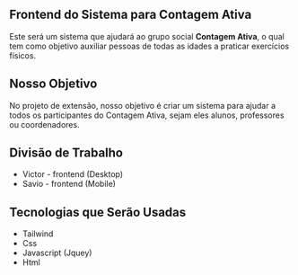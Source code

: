 ## Frontend do Sistema para Contagem Ativa

Este será um sistema que ajudará ao grupo social **Contagem Ativa**, o qual tem como objetivo auxiliar pessoas de todas as idades a praticar exercícios físicos.

## Nosso Objetivo

No projeto de extensão, nosso objetivo é criar um sistema para ajudar a todos os participantes do Contagem Ativa, sejam eles alunos, professores ou coordenadores.

## Divisão de Trabalho

- Victor - frontend (Desktop)
- Savio - frontend (Mobile)

## Tecnologias que Serão Usadas

- Tailwind
- Css
- Javascript (Jquey)
- Html

